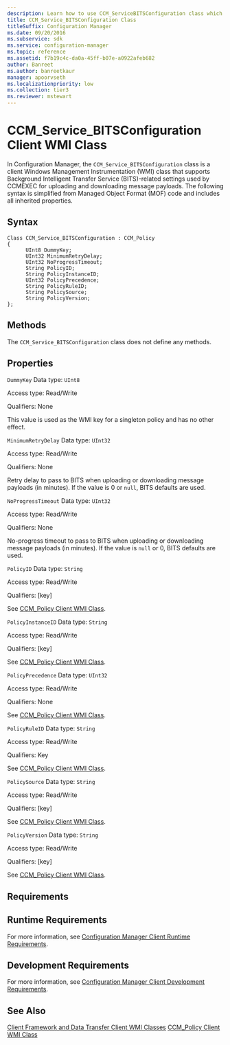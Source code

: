 ```yaml
---
description: Learn how to use CCM_ServiceBITSConfiguration class which supports BITS-related settings used by CCMEXEC for uploading and downloading message payloads.
title: CCM_Service_BITSConfiguration Class
titleSuffix: Configuration Manager
ms.date: 09/20/2016
ms.subservice: sdk
ms.service: configuration-manager
ms.topic: reference
ms.assetid: f7b19c4c-da0a-45ff-b07e-a0922afeb682
author: Banreet
ms.author: banreetkaur
manager: apoorvseth
ms.localizationpriority: low
ms.collection: tier3
ms.reviewer: mstewart
---
```

# CCM_Service_BITSConfiguration Client WMI Class
In Configuration Manager, the `CCM_Service_BITSConfiguration` class is a client Windows Management Instrumentation (WMI) class that supports Background Intelligent Transfer Service (BITS)-related settings used by CCMEXEC for uploading and downloading message payloads. The following syntax is simplified from Managed Object Format (MOF) code and includes all inherited properties.

## Syntax

```
Class CCM_Service_BITSConfiguration : CCM_Policy
{
      UInt8 DummyKey;
      UInt32 MinimumRetryDelay;
      UInt32 NoProgressTimeout;
      String PolicyID;
      String PolicyInstanceID;
      UInt32 PolicyPrecedence;
      String PolicyRuleID;
      String PolicySource;
      String PolicyVersion;
};
```

## Methods
 The `CCM_Service_BITSConfiguration` class does not define any methods.

## Properties
 `DummyKey`
 Data type: `UInt8`

 Access type: Read/Write

 Qualifiers: None

 This value is used as the WMI key for a singleton policy and has no other effect.

 `MinimumRetryDelay`
 Data type: `UInt32`

 Access type: Read/Write

 Qualifiers: None

 Retry delay to pass to BITS when uploading or downloading message payloads (in minutes). If the value is 0 or `null`, BITS defaults are used.

 `NoProgressTimeout`
 Data type: `UInt32`

 Access type: Read/Write

 Qualifiers: None

 No-progress timeout to pass to BITS when uploading or downloading message payloads (in minutes). If the value is `null` or 0, BITS defaults are used.

 `PolicyID`
 Data type: `String`

 Access type: Read/Write

 Qualifiers: [key]

 See [CCM_Policy Client WMI Class](../../../../../develop/reference/core/clients/client-classes/ccm_policy-client-wmi-class.md).

 `PolicyInstanceID`
 Data type: `String`

 Access type: Read/Write

 Qualifiers: [key]

 See [CCM_Policy Client WMI Class](../../../../../develop/reference/core/clients/client-classes/ccm_policy-client-wmi-class.md).

 `PolicyPrecedence`
 Data type: `UInt32`

 Access type: Read/Write

 Qualifiers: None

 See [CCM_Policy Client WMI Class](../../../../../develop/reference/core/clients/client-classes/ccm_policy-client-wmi-class.md).

 `PolicyRuleID`
 Data type: `String`

 Access type: Read/Write

 Qualifiers: Key

 See [CCM_Policy Client WMI Class](../../../../../develop/reference/core/clients/client-classes/ccm_policy-client-wmi-class.md).

 `PolicySource`
 Data type: `String`

 Access type: Read/Write

 Qualifiers: [key]

 See [CCM_Policy Client WMI Class](../../../../../develop/reference/core/clients/client-classes/ccm_policy-client-wmi-class.md).

 `PolicyVersion`
 Data type: `String`

 Access type: Read/Write

 Qualifiers: [key]

 See [CCM_Policy Client WMI Class](../../../../../develop/reference/core/clients/client-classes/ccm_policy-client-wmi-class.md).

## Requirements

## Runtime Requirements
 For more information, see [Configuration Manager Client Runtime Requirements](../../../../../develop/core/reqs/client-runtime-requirements.md).

## Development Requirements
 For more information, see [Configuration Manager Client Development Requirements](../../../../../develop/core/reqs/client-development-requirements.md).

## See Also
 [Client Framework and Data Transfer Client WMI Classes](../../../../../develop/reference/core/clients/client-classes/client-framework-and-data-transfer-client-wmi-classes.md)
 [CCM_Policy Client WMI Class](../../../../../develop/reference/core/clients/client-classes/ccm_policy-client-wmi-class.md)
